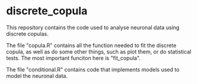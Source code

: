 # discrete_copula

This repository contains the code used to analyse neuronal data using discrete copulas.

The file "copula.R" contains all the function needed to fit the discrete copula,
as well as do some other things, such as plot them, or do statistical tests.
The most important funciton here is "fit_copula".

The file "conditional.R" contains code that implements models used to model the neuronal data.
